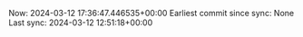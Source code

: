Now: 2024-03-12 17:36:47.446535+00:00 Earliest commit since sync: None Last sync: 2024-03-12 12:51:18+00:00
